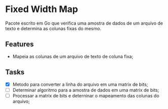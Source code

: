 # Fixed Width Map
Pacote escrito em Go que verifica uma amostra de dados de um arquivo de texto e determina as colunas fixas do mesmo.

## Features
 - Mapeia as colunas de um arquivo de texto de coluna fixa;
 
 ## Tasks
 - [x] Metodo para converter a linha do arquivo em uma matrix de bits;
 - [ ] Determinar algoritmo para a amostra de dados em uma matrix de bits;
 - [ ] Processar a matrix de bits e deterninar o mapeamento das colunas do arquivo;